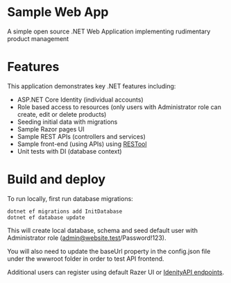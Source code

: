 # Sample Web App 

A simple open source .NET Web Application implementing rudimentary product management

# Features

This application demonstrates key .NET features including:

* ASP.NET Core Identity (individual accounts)
* Role based access to resources (only users with Administrator role can create, edit or delete products)
* Seeding initial data with migrations
* Sample Razor pages UI
* Sample REST APIs (controllers and services)
* Sample front-end (using APIs) using [RESTool](https://github.com/dsternlicht/RESTool)
* Unit tests with DI (database context)

# Build and deploy


To run locally, first run database migrations:

```
dotnet ef migrations add InitDatabase
dotnet ef database update
```

This will create local database, schema and seed default user with Administrator role (admin@website.test/Password!123). 

You will also need to update the baseUrl property in the config.json file under the wwwroot folder in order to test API frontend.

Additional users can register using default Razer UI or [IdenityAPI endpoints](https://learn.microsoft.com/en-us/aspnet/core/security/authentication/identity-api-authorization?view=aspnetcore-8.0).
